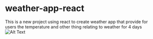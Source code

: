 # weather-app-react
This is a new project using react to create weather app that provide for users the temperature and other thing relating to weather for 4 days
![Alt Text](Screenshot.jpg)
